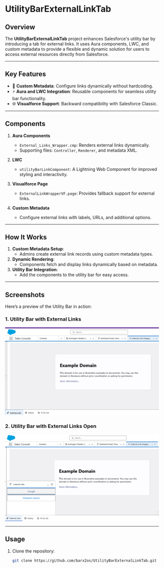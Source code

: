 # UtilityBarExternalLinkTab

## Overview
The **UtilityBarExternalLinkTab** project enhances Salesforce's utility bar by introducing a tab for external links. It uses Aura components, LWC, and custom metadata to provide a flexible and dynamic solution for users to access external resources directly from Salesforce.

---

## Key Features
- 📌 **Custom Metadata**: Configure links dynamically without hardcoding.
- ⚡ **Aura and LWC Integration**: Reusable components for seamless utility bar functionality.
- 🌐 **Visualforce Support**: Backward compatibility with Salesforce Classic.

---

## Components
1. **Aura Components**
   - `External_Links_Wrapper.cmp`: Renders external links dynamically.
   - Supporting files: `Controller`, `Renderer`, and metadata XML.

2. **LWC**
   - `utilityBarLinkComponent`: A Lightning Web Component for improved styling and interactivity.

3. **Visualforce Page**
   - `ExternalLinkWrapperVF.page`: Provides fallback support for external links.

4. **Custom Metadata**
   - Configure external links with labels, URLs, and additional options.

---

## How It Works
1. **Custom Metadata Setup**:
   - Admins create external link records using custom metadata types.
2. **Dynamic Rendering**:
   - Components fetch and display links dynamically based on metadata.
3. **Utility Bar Integration**:
   - Add the components to the utility bar for easy access.

---

## Screenshots
Here’s a preview of the Utility Bar in action:

### **1. Utility Bar with External Links**
![Utility Bar Preview](force-app/screenshots/UtilityBar.png)

### **2. Utility Bar with External Links Open**
![Metadata Configuration](force-app/screenshots/UtilityBarOpen.png)

---

## Usage
1. Clone the repository:
   ```bash
   git clone https://github.com/barx2os/UtilityBarExternalLinkTab.git

